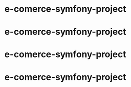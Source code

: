 # e-comerce-symfony-project
# e-comerce-symfony-project
# e-comerce-symfony-project
# e-comerce-symfony-project
